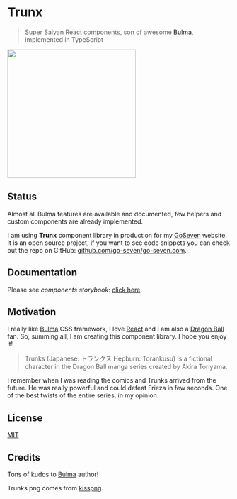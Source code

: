 # Trunx

> Super Saiyan React components, son of awesome [Bulma], implemented in TypeScript

<img src="./website/images/trunks.png" height="290"/>

## Status

Almost all Bulma features are available and documented, few helpers and custom components are already implemented.

I am using **Trunx** component library in production for my [GoSeven](https://go7.li) website.
It is an open source project, if you want to see code snippets you can check out the repo on GitHub: [github.com/go-seven/go-seven.com](https://github.com/go-seven/go-seven.com).

## Documentation

Please see *components storybook*: [click here](http://g14n.info/trunx).

## Motivation

I really like [Bulma] CSS framework, I love [React] and I am also a [Dragon Ball](https://en.wikipedia.org/wiki/Dragon_Ball) fan.
So, summing all, I am creating this component library. I hope you enjoy it!

> Trunks (Japanese: トランクス Hepburn: Torankusu) is a fictional character in the Dragon Ball manga series created by Akira Toriyama.

I remember when I was reading the comics and Trunks arrived from the future. He was really powerful and could defeat Frieza in few seconds. One of the best twists of the entire series, in my opinion.

## License

[MIT](http://g14n.info/mit-license)

## Credits

Tons of kudos to [Bulma] author!

Trunks png comes from [kisspng](https://www.kisspng.com/png-trunks-gohan-goku-goten-bulma-1996965/).

[Bulma]: https://bulma.io "Bulma CSS framework"
[React]: https://facebook.github.io/react/ "React"
